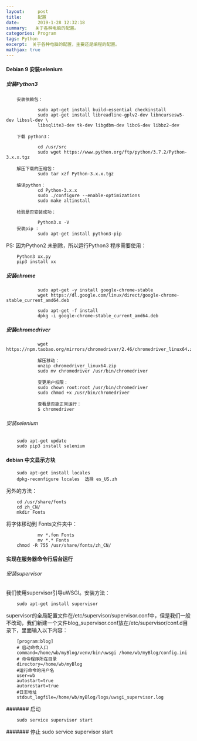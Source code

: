 ```yaml
---
layout:     post
title:      配置
date:       2019-1-28 12:32:18
summary:   关于各种电脑的配置。
categories: Program
tags: Python
excerpt:  关于各种电脑的配置，主要还是编程的配置。
mathjax: true
---
```


#### Debian 9 安装selenium 

#####  安装Python3

        安装依赖包：

                sudo apt-get install build-essential checkinstall
                sudo apt-get install libreadline-gplv2-dev libncursesw5-dev libssl-dev \
                libsqlite3-dev tk-dev libgdbm-dev libc6-dev libbz2-dev

        下载 python3：

                cd /usr/src
                sudo wget https://www.python.org/ftp/python/3.7.2/Python-3.x.x.tgz
        
        解压下载的压缩包：
                sudo tar xzf Python-3.x.x.tgz
        
        编译python：
                cd Python-3.x.x
                sudo ./configure --enable-optimizations
                sudo make altinstall
                
        检验是否安装成功：
        
                Python3.x -V
        安装pip :
                sudo apt-get install python3-pip

PS: 因为Python2 未删除，所以运行Python3 程序需要使用：

        Python3 xx.py
        pip3 install xx 


##### 安装chrome 
                sudo apt-get -y install google-chrome-stable
                wget https://dl.google.com/linux/direct/google-chrome-stable_current_amd64.deb

                sudo apt-get -f install
                dpkg -i google-chrome-stable_current_amd64.deb

#####  安装chromedriver

                wget https://npm.taobao.org/mirrors/chromedriver/2.46/chromedriver_linux64.zip
                
                解压移动：
                unzip chromedriver_linux64.zip
                sudo mv chromedriver /usr/bin/chromedriver
                
                变更用户权限：
                sudo chown root:root /usr/bin/chromedriver
                sudo chmod +x /usr/bin/chromedriver
                
                查看是否能正常运行：
                $ chromedriver

###### 安装selenium 

        sudo apt-get update
        sudo pip3 install selenium 


####  debian 中文显示方块

        sudo apt-get install locales
        dpkg-reconfigure locales  选择 es_US.zh

 另外的方法：

        cd /usr/share/fonts
        cd zh_CN/
        mkdir Fonts

将字体移动到 Fonts文件夹中：

                mv *.fon Fonts
                mv *.* Fonts
        chmod -R 755 /usr/share/fonts/zh_CN/


#### 实现在服务器命令行后台运行

###### 安装supervisor

我们使用supervisor引导uWSGI。安装方法：

        sudo apt-get install supervisor

supervisor的全局配置文件在/etc/supervisor/supervisor.conf中，但是我们一般不改动，我们新建一个文件blog_supervisor.conf放在/etc/supervisor/conf.d目录下，里面输入以下内容：

        [program:blog] 
        # 启动命令入口 
        command=/home/wb/myBlog/venv/bin/uwsgi /home/wb/myBlog/config.ini            
        # 命令程序所在目录 
        directory=/home/wb/myBlog
        #运行命令的用户名 
        user=wb
        autostart=true
        autorestart=true
        #日志地址 
        stdout_logfile=/home/wb/myBlog/logs/uwsgi_supervisor.log


####### 启动

        sudo service supervisor start
####### 停止
        sudo service supervisor start